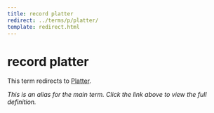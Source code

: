 ```yaml
---
title: record platter
redirect: ../terms/p/platter/
template: redirect.html
---
```


# record platter

This term redirects to [Platter](../terms/p/platter/).

*This is an alias for the main term. Click the link above to view the full definition.*
